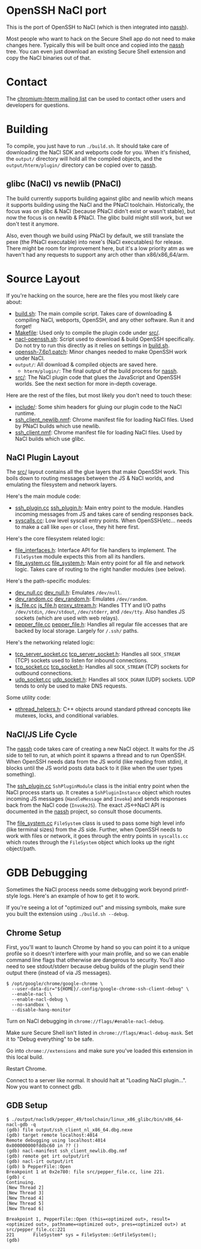 # OpenSSH NaCl port

This is the port of OpenSSH to NaCl (which is then integrated into [nassh]).

Most people who want to hack on the Secure Shell app do not need to make changes
here.  Typically this will be built once and copied into the [nassh] tree.  You
can even just download an existing Secure Shell extension and copy the NaCl
binaries out of that.

# Contact

The [chromium-hterm mailing list](https://groups.google.com/a/chromium.org/forum/?fromgroups#!forum/chromium-hterm)
can be used to contact other users and developers for questions.

# Building

To compile, you just have to run `./build.sh`.  It should take care of
downloading the NaCl SDK and webports code for you.  When it's finished,
the `output/` directory will hold all the compiled objects, and the
`output/hterm/plugin/` directory can be copied over to [nassh].

## glibc (NaCl) vs newlib (PNaCl)

The build currently supports building against glibc and newlib which means it
supports building using the NaCl and the PNaCl toolchain.  Historically, the
focus was on glibc & NaCl (because PNaCl didn't exist or wasn't stable), but
now the focus is on newlib & PNaCl.  The glibc build might still work, but we
don't test it anymore.

Also, even though we build using PNaCl by default, we still translate the pexe
(the PNaCl executable) into nexe's (NaCl executables) for release.  There might
be room for improvement here, but it's a low priority atm as we haven't had any
requests to support any arch other than x86/x86_64/arm.

# Source Layout

If you're hacking on the source, here are the files you most likely care about:

* [build.sh]: The main compile script.  Takes care of downloading & compiling
  NaCl, webports, OpenSSH, and any other software.  Run it and forget!
* [Makefile]: Used only to compile the plugin code under [src/].
* [nacl-openssh.sh]: Script used to download & build OpenSSH specifically.
  Do not try to run this directly as it relies on settings in [build.sh].
* [openssh-7.6p1.patch]: Minor changes needed to make OpenSSH work under NaCl.
* `output/`: All download & compiled objects are saved here.
  * `hterm/plugin/`: The final output of the build process for [nassh].
* [src/]: The NaCl plugin code that glues the JavaScript and OpenSSH worlds.
  See the next section for more in-depth coverage.

Here are the rest of the files, but most likely you don't need to touch these:

* [include/]: Some shim headers for gluing our plugin code to the NaCl runtime.
* [ssh_client_newlib.nmf]: Chrome manifest file for loading NaCl files.
  Used by PNaCl builds which use newlib.
* [ssh_client.nmf]: Chrome manifest file for loading NaCl files.
  Used by NaCl builds which use glibc.

## NaCl Plugin Layout

The [src/] layout contains all the glue layers that make OpenSSH work.  This
boils down to routing messages between the JS & NaCl worlds, and emulating the
filesystem and network layers.

Here's the main module code:

* [ssh_plugin.cc] [ssh_plugin.h]: Main entry point to the module.  Handles
  incoming messages from JS and takes care of sending responses back.
* [syscalls.cc]: Low level syscall entry points.  When OpenSSH/etc... needs to
  make a call like `open` or `close`, they hit here first.

Here's the core filesystem related logic:

* [file_interfaces.h]: Interface API for file handlers to implement.  The
  `FileSystem` module expects this from all its handlers.
* [file_system.cc] [file_system.h]: Main entry point for all file and network
  logic.  Takes care of routing to the right handler modules (see below).

Here's the path-specific modules:

* [dev_null.cc] [dev_null.h]: Emulates `/dev/null`.
* [dev_random.cc] [dev_random.h]: Emulates `/dev/random`.
* [js_file.cc] [js_file.h] [proxy_stream.h]: Handles TTY and I/O paths
  `/dev/stdin`, `/dev/stdout`, `/dev/stderr`, and `/dev/tty`.
  Also handles JS sockets (which are used with web relays).
* [pepper_file.cc] [pepper_file.h]: Handles all regular file accesses that are
  backed by local storage.  Largely for `/.ssh/` paths.

Here's the networking related logic:

* [tcp_server_socket.cc] [tcp_server_socket.h]: Handles all `SOCK_STREAM` (TCP)
  sockets used to listen for inbound connections.
* [tcp_socket.cc] [tcp_socket.h]: Handles all `SOCK_STREAM` (TCP) sockets
  for outbound connections.
* [udp_socket.cc] [udp_socket.h]: Handles all `SOCK_DGRAM` (UDP) sockets.
  UDP tends to only be used to make DNS requests.

Some utility code:

* [pthread_helpers.h]: C++ objects around standard pthread concepts like
  mutexes, locks, and conditional variables.

## NaCl/JS Life Cycle

The [nassh] code takes care of creating a new NaCl object.  It waits for the JS
side to tell to run, at which point it spawns a thread and to run OpenSSH.  When
OpenSSH needs data from the JS world (like reading from stdin), it blocks until
the JS world posts data back to it (like when the user types something).

The [ssh_plugin.cc] `SshPluginModule` class is the initial entry point when the
NaCl process starts up.  It creates a `SshPluginInstance` object which routes
incoming JS messages (`HandleMessage` and `Invoke`) and sends responses back
from the NaCl code (`InvokeJS`).  The exact JS<->NaCl API is documented in the
[nassh] project, so consult those documents.

The [file_system.cc] `FileSystem` class is used to pass some high level info
(like terminal sizes) from the JS side.  Further, when OpenSSH needs to work
with files or network, it goes through the entry points in `syscalls.cc` which
routes through the `FileSystem` object which looks up the right object/path.

# GDB Debugging

Sometimes the NaCl process needs some debugging work beyond printf-style logs.
Here's an example of how to get it to work.

If you're seeing a lot of "optimized out" and missing symbols, make sure you
built the extension using `./build.sh --debug`.

## Chrome Setup

First, you'll want to launch Chrome by hand so you can point it to a unique
profile so it doesn't interfere with your main profile, and so we can enable
command line flags that otherwise are dangerous to security.  You'll also need
to see stdout/stderr because debug builds of the plugin send their output there
(instead of via JS messages).

```
$ /opt/google/chrome/google-chrome \
  --user-data-dir="${HOME}/.config/google-chrome-ssh-client-debug" \
  --enable-nacl \
  --enable-nacl-debug \
  --no-sandbox \
  --disable-hang-monitor
```

Turn on NaCl debugging in `chrome://flags/#enable-nacl-debug`.

Make sure Secure Shell isn't listed in `chrome://flags/#nacl-debug-mask`.
Set it to "Debug everything" to be safe.

Go into `chrome://extensions` and make sure you've loaded this extension
in this local build.

Restart Chrome.

Connect to a server like normal.  It should halt at "Loading NaCl plugin...".
Now you want to connect gdb.

## GDB Setup

```
$ ./output/naclsdk/pepper_49/toolchain/linux_x86_glibc/bin/x86_64-nacl-gdb -q
(gdb) file output/ssh_client_nl_x86_64.dbg.nexe
(gdb) target remote localhost:4014
Remote debugging using localhost:4014
0x000000000fddbc60 in ?? ()
(gdb) nacl-manifest ssh_client_newlib.dbg.nmf
(gdb) remote get irt output/irt
(gdb) nacl-irt output/irt
(gdb) b PepperFile::Open
Breakpoint 1 at 0x2e780: file src/pepper_file.cc, line 221.
(gdb) c
Continuing.
[New Thread 2]
[New Thread 3]
[New Thread 4]
[New Thread 5]
[New Thread 6]

Breakpoint 1, PepperFile::Open (this=<optimized out>, result=<optimized out>, pathname=<optimized out>, pres=<optimized out>) at src/pepper_file.cc:221
221       FileSystem* sys = FileSystem::GetFileSystem();
(gdb)
```

[nassh]: ../nassh/

[build.sh]: ./build.sh
[include/]: ./include/
[Makefile]: ./Makefile
[nacl-openssh.sh]: ./nacl-openssh.sh
[openssh-7.6p1.patch]: ./openssh-7.6p1.patch
[src/]: ./src/
[ssh_client_newlib.nmf]: ./ssh_client_newlib.nmf
[ssh_client.nmf]: ./ssh_client.nmf

[dev_null.cc]: ./src/dev_null.cc
[dev_null.h]: ./src/dev_null.h
[dev_random.cc]: ./src/dev_random.cc
[dev_random.h]: ./src/dev_random.h
[file_interfaces.h]: ./src/file_interfaces.h
[file_system.cc]: ./src/file_system.cc
[file_system.h]: ./src/file_system.h
[js_file.cc]: ./src/js_file.cc
[js_file.h]: ./src/js_file.h
[pepper_file.cc]: ./src/pepper_file.cc
[pepper_file.h]: ./src/pepper_file.h
[proxy_stream.h]: ./src/proxy_stream.h
[pthread_helpers.h]: ./src/pthread_helpers.h
[ssh_plugin.cc]: ./src/ssh_plugin.cc
[ssh_plugin.h]: ./src/ssh_plugin.h
[syscalls.cc]: ./src/syscalls.cc
[tcp_server_socket.cc]: ./src/tcp_server_socket.cc
[tcp_server_socket.h]: ./src/tcp_server_socket.h
[tcp_socket.cc]: ./src/tcp_socket.cc
[tcp_socket.h]: ./src/tcp_socket.h
[udp_socket.cc]: ./src/udp_socket.cc
[udp_socket.h]: ./src/udp_socket.h
